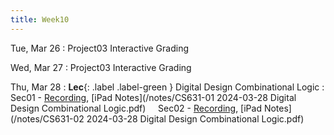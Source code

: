 ```yaml
---
title: Week10
---
```


Tue, Mar 26
: Project03 Interactive Grading

Wed, Mar 27
: Project03 Interactive Grading

Thu, Mar 28
: **Lec**{: .label .label-green } Digital Design Combinational Logic
: Sec01 - [Recording](https://usfca.zoom.us/rec/share/HBobCT7wJ2KnOoNZZlnZa8X5oVyr_dZtfRIyaE6eVtULSVCiqjAIk0zqGcevybp1.i6cOrnOIlKl552iv?startTime=1711638415000),
          [iPad Notes](/notes/CS631-01 2024-03-28 Digital Design Combinational Logic.pdf)
&nbsp; &nbsp;
Sec02 - [Recording](https://usfca.zoom.us/rec/share/O_j0XROs5PNy4D8WMCClNdoSu_FDSbJEOLPCGGk_W7jg_o3167RKJdODE9LCEKw7.xSHXhC2Ut-VbSkBg?startTime=1711662457000),
        [iPad Notes](/notes/CS631-02 2024-03-28 Digital Design Combinational Logic.pdf)
